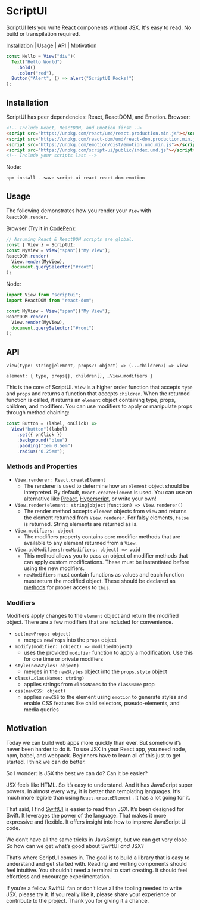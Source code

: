 # ScriptUI
ScriptUI lets you write React components without JSX. It's easy to read. No build or transpilation required.

[Installation](#installation) | [Usage](#usage) | [API](#api) | [Motivation](#motivation)

```javascript
const Hello = View("div")(
  Text("Hello World")
    .bold()
    .color("red"),
  Button("Alert", () => alert("ScriptUI Rocks!")
);
```

## Installation
ScriptUI has peer dependencies: React, ReactDOM, and Emotion.
Browser:
```html
<!-- Include React, ReactDOM, and Emotion first -->
<script src="https://unpkg.com/react/umd/react.production.min.js"></script>
<script src="https://unpkg.com/react-dom/umd/react-dom.production.min.js"></script>
<script src="https://unpkg.com/emotion/dist/emotion.umd.min.js"></script>
<script src="https://unpkg.com/script-ui/public/index.umd.js"></script>
<!-- Include your scripts last -->
```

Node:
```
npm install --save script-ui react react-dom emotion
```

## Usage
The following demonstrates how you render your `View` with `ReactDOM.render`. 

Browser (Try it in [CodePen](https://codepen.io/anater/pen/jgVZpR?editors=0011#0)):
```javascript
// Assuming React & ReactDOM scripts are global.
const { View } = ScriptUI;
const MyView = View("span")("My View");
ReactDOM.render(
  View.render(MyView),
  document.querySelector("#root")
);
```

Node:
```javascript
import View from "scriptui";
import ReactDOM from "react-dom";

const MyView = View("span")("My View");
ReactDOM.render(
  View.render(MyView),
  document.querySelector("#root")
);
```

## API
`View(type: string|element, props?: object) => (...children?) => view`

`element: { type, props{}, children[], …View.modifiers }`

This is the core of ScriptUI. `View` is a higher order function that accepts `type` and `props` and returns a function that accepts `children`. When the returned function is called, it returns an `element` object containing type, props, children, and modifiers. You can use modifiers to apply or manipulate props through method chaining:
```javascript
const Button = (label, onClick) => 
  View("button")(label)
    .set({ onClick })
    .background("blue")
    .padding("1em 0.5em")
    .radius("0.25em");
```

### Methods and Properties
- `View.renderer: React.createElement`
	- The renderer is used to determine how an `element` object should be interpreted. By default, `React.createElement` is used. You can use an alternative like [Preact](https://preactjs.com), [Hyperscript](https://github.com/hyperhype/hyperscript), or write your own!
-  `View.render(element: string|object|function) => View.renderer()`
	- The render method accepts `element` objects from `View` and returns the element returned from `View.renderer`. For falsy elements, `false` is returned. String elements are returned as is.
- `View.modifiers: object`
	- The modifiers property contains core modifier methods that are available to any element returned from a  `View`.
- `View.addModifiers(newModifiers: object) => void`
	- This method allows you to pass an object of modifier methods that can apply custom modifications. These must be instantiated before using the new modifiers.
	- `newModifiers` must contain functions as values and each function must return the modified object. These should be declared as [methods](https://developer.mozilla.org/en-US/docs/Web/JavaScript/Reference/Functions/Method_definitions) for proper access to `this`.

### Modifiers
Modifiers apply changes to the `element` object and return the modified object. There are a few modifiers that are included for convenience.
- `set(newProps: object)`
	- merges  `newProps` into the `props` object
- `modify(modifier: (object) => modifiedObject)`
	- uses the provided `modifier` function to apply a modification. Use this for one time or private modifiers
- `style(newStyles: object)`
	- merges in the `newStyles` object into the `props.style` object
- `class(…classNames: string)`
	- applies strings from  `classNames` to the `className` prop
- `css(newCSS: object)`
	- applies `newCSS` to the element using `emotion`  to generate styles and enable CSS features like child selectors, pseudo-elements, and media queries

## Motivation
Today we can build web apps more quickly than ever. But somehow it’s never been harder to do it. To use JSX in your React app, you need node, npm, babel, and webpack. Beginners have to learn all of this just to get started. I think we can do better.

So I wonder: Is JSX the best we can do? Can it be easier?

JSX feels like HTML. So it’s easy to understand. And it has JavaScript super powers. In almost every way, it is better than templating languages. It’s much more legible than using `React.createElement` . It has a lot going for it.

That said, I find [SwiftUI](https://developer.apple.com/tutorials/swiftui) is easier to read than JSX. It’s been designed for Swift. It leverages the power of the language. That makes it more expressive and flexible. It offers insight into how to improve JavaScript UI code.

We don’t have all the same tricks in JavaScript, but we can get very close. So how can we get what’s good about SwiftUI _and_ JSX?

That’s where ScriptUI comes in. The goal is to build a library that is easy to understand and get started with. Reading and writing components should feel intuitive. You shouldn’t need a terminal to start creating. It should feel effortless and encourage experimentation.

If you’re a fellow SwiftUI fan or don’t love all the tooling needed to write JSX, please try it. If you really like it, please share your experience or contribute to the project. Thank you for giving it a chance.